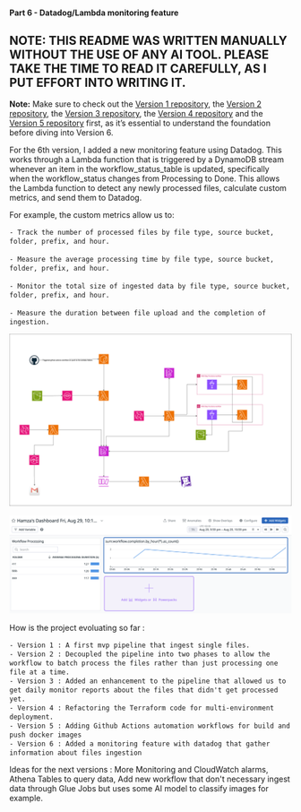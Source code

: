 #### Part 6 - Datadog/Lambda monitoring feature

## NOTE: THIS README WAS WRITTEN MANUALLY WITHOUT THE USE OF ANY AI TOOL. PLEASE TAKE THE TIME TO READ IT CAREFULLY, AS I PUT EFFORT INTO WRITING IT.

**Note:** Make sure to check out the [Version 1 repository](https://github.com/hamzabel99/Data_Ingestion_V1), the [Version 2 repository](https://github.com/hamzabel99/Data_Ingestion_V2), the [Version 3 repository](https://github.com/hamzabel99/Data_Ingestion_V3), the [Version 4 repository](https://github.com/hamzabel99/Data_Ingestion_V4) and the [Version 5 repository](https://github.com/hamzabel99/Data_Ingestion_V5) first, as it’s essential to understand the foundation before diving into Version 6.

For the 6th version, I added a new monitoring feature using Datadog.
This works through a Lambda function that is triggered by a DynamoDB stream whenever an item in the workflow_status_table is updated, specifically when the workflow_status changes from Processing to Done. This allows the Lambda function to detect any newly processed files, calculate custom metrics, and send them to Datadog.

For example, the custom metrics allow us to:

    - Track the number of processed files by file type, source bucket, folder, prefix, and hour.

    - Measure the average processing time by file type, source bucket, folder, prefix, and hour.

    - Monitor the total size of ingested data by file type, source bucket, folder, prefix, and hour.

    - Measure the duration between file upload and the completion of ingestion.

![Pipeline Architecture](Architecture_ingestion_V6.png)

![Datadog Dashboard](Dashboard.png)


How is the project evoluating so far : 

    - Version 1 : A first mvp pipeline that ingest single files.
    - Version 2 : Decoupled the pipeline into two phases to allow the workflow to batch process the files rather than just processing one file at a time.
    - Version 3 : Added an enhancement to the pipeline that allowed us to get daily monitor reports about the files that didn't get processed yet.
    - Version 4 : Refactoring the Terraform code for multi-environment deployment.
    - Version 5 : Adding Github Actions automation workflows for build and push docker images
    - Version 6 : Added a monitoring feature with datadog that gather information about files ingestion

Ideas for the next versions : More Monitoring and CloudWatch alarms, Athena Tables to query data, Add new workflow that don't necessary ingest data through Glue Jobs but uses some AI model to classify images for example.








